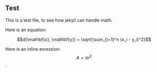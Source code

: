 ## Test

This is a test file, to see how jekyll can handle math.

Here is an equation:

$$d(\mathbf{x}, \mathbf{y}) = \sqrt{\sum_{i=1}^n (x_i - y_i)^2}$$

Here is an inline exression: $$A = \pi r^2$$.
